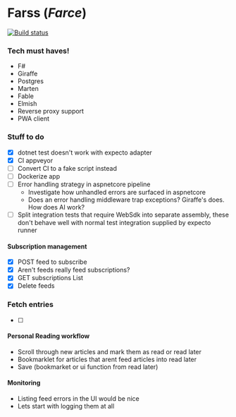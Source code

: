 # Farss (_Farce_)

[![Build status](https://ci.appveyor.com/api/projects/status/0acrgm8eq2xjrws0?svg=true)](https://ci.appveyor.com/project/ChrisJansson/farss)

### Tech must haves!
* F#
* Giraffe
* Postgres
* Marten
* Fable
* Elmish
* Reverse proxy support
* PWA client

### Stuff to do

- [x] dotnet test doesn't work with expecto adapter
- [x] CI appveyor
- [ ] Convert CI to a fake script instead
- [ ] Dockerize app
- [ ] Error handling strategy in aspnetcore pipeline
    * Investigate how unhandled errors are surfaced in aspnetcore
    * Does an error handling middleware trap exceptions?
        Giraffe's does.
        How does AI work?
- [ ] Split integration tests that require WebSdk into separate assembly, these don't behave well with normal test integration supplied by expecto runner

#### Subscription management
- [x] POST feed to subscribe
- [x] Aren't feeds really feed subscriptions? 
- [x] GET subscriptions List
- [x] Delete feeds

### Fetch entries
- [ ] 

#### Personal Reading workflow
* Scroll through new articles and mark them as read or read later
* Bookmarklet for articles that arent feed articles into read later
* Save (bookmarket or ui function from read later)

#### Monitoring
* Listing feed errors in the UI would be nice
* Lets start with logging them at all
